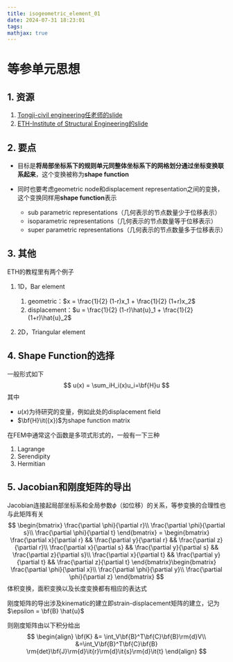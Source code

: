 ```yaml
---
title: isogeometric_element_01
date: 2024-07-31 18:23:01
tags:
mathjax: true
---
```


# 等参单元思想

## 1. 资源

1. [Tongji-civil engineering任老师的slide](http://www.renxiaodan.com/userfiles/files/course/FEM/Lecture%205.pdf)
2. [ETH-Institute of Structural Engineering的slide](https://ethz.ch/content/dam/ethz/special-interest/baug/ibk/structural-mechanics-dam/education/femI/lecture4.pdf)

## 2. 要点

* 目标是**将局部坐标系下的规则单元同整体坐标系下的网格划分通过坐标变换联系起来**，这个变换被称为**shape function**

* 同时也要考虑geometric node和displacement representation之间的变换，这个变换同样用**shape function**表示
  * sub parametric representations（几何表示的节点数量少于位移表示）
  * isoparametric representations（几何表示的节点数量等于位移表示）
  * super parametric representations（几何表示的节点数量多于位移表示）

## 3. 其他

ETH的教程里有两个例子

1. 1D，Bar element
   1. geometric：$x = \frac{1}{2} (1-r)x_1 + \frac{1}{2} (1+r)x_2$
   2. displacement：$u = \frac{1}{2} (1-r)\hat{u}_1 + \frac{1}{2} (1+r)\hat{u}_2$

2. 2D，Triangular element

## 4. Shape Function的选择

一般形式如下
$$
u(x) = \sum_iH_i(x)u_i=\bf{H}u
$$
其中

- $u(x)$为待研究的变量，例如此处的displacement field
- $\bf{H}\it({x})$为shape function matrix

在FEM中通常这个函数是多项式形式的，一般有一下三种

1. Lagrange
2. Serendipity
3. Hermitian

## 5. Jacobian和刚度矩阵的导出

Jacobian连接起局部坐标系和全局参数$\phi$（如位移）的关系，等参变换的合理性也与此矩阵有关
$$
\begin{bmatrix}
\frac{\partial \phi}{\partial r}\\
\frac{\partial \phi}{\partial s}\\
\frac{\partial \phi}{\partial t}
\end{bmatrix} = 
\begin{bmatrix}
\frac{\partial x}{\partial  r} && \frac{\partial y}{\partial  r} && \frac{\partial z}{\partial  r}\\
\frac{\partial x}{\partial  s} && \frac{\partial y}{\partial  s} && \frac{\partial z}{\partial  s}\\
\frac{\partial x}{\partial  t} && \frac{\partial y}{\partial  t} && \frac{\partial z}{\partial  t}
\end{bmatrix}\begin{bmatrix}
\frac{\partial \phi}{\partial x}\\
\frac{\partial \phi}{\partial y}\\
\frac{\partial \phi}{\partial z}
\end{bmatrix}
$$
体积变换，面积变换以及长度变换都有相应的表达式

刚度矩阵的导出涉及kinematic的建立即strain-displacement矩阵的建立，记为$\epsilon = \bf{B} \hat{u}$

则刚度矩阵由以下积分给出
$$
\begin{align}
\bf{K} &= \int_V\bf{B}^T\bf{C}\bf{B}\rm{d}V\\
&=\int_V\bf{B}^T\bf{C}\bf{B}  \rm{det}\bf{J}\rm{d}\it{r}\rm{d}\it{s}\rm{d}\it{t}
\end{align}
$$
